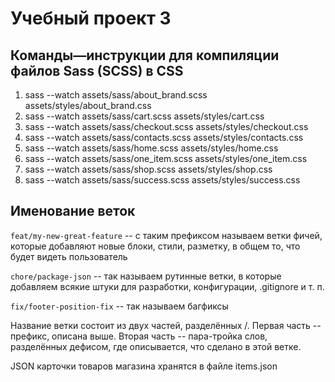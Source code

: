 # Учебный проект 3

## Команды—инструкции для компиляции файлов Sass (SCSS) в CSS

1. sass --watch assets/sass/about_brand.scss assets/styles/about_brand.css
2. sass --watch assets/sass/cart.scss assets/styles/cart.css
3. sass --watch assets/sass/checkout.scss assets/styles/checkout.css
4. sass --watch assets/sass/contacts.scss assets/styles/contacts.css
5. sass --watch assets/sass/home.scss assets/styles/home.css
6. sass --watch assets/sass/one_item.scss assets/styles/one_item.css
7. sass --watch assets/sass/shop.scss assets/styles/shop.css
8. sass --watch assets/sass/success.scss assets/styles/success.css

## Именование веток

`feat/my-new-great-feature` -- с таким префиксом называем ветки фичей, которые добавляют новые блоки, стили, разметку, в общем то, что будет видеть пользователь

`chore/package-json` -- так называем рутинные ветки, в которые добавляем всякие штуки для разработки, конфигурации, .gitignore и т. п.

`fix/footer-position-fix` -- так называем багфиксы

Название ветки состоит из двух частей, разделённых /. Первая часть -- префикс, описана выше. Вторая часть -- пара-тройка слов, разделённых дефисом, где описывается, что сделано в этой ветке.

JSON карточки товаров магазина хранятся в файле items.json
